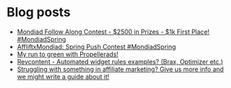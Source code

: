 # Blog posts
<!-- BLOG-POST-LIST:START -->
- [Mondiad Follow Along Contest - $2500 in Prizes - $1k First Place! #MondiadSpring](https://afflift.com/f/threads/mondiad-follow-along-contest-2500-in-prizes-1k-first-place-mondiadspring.10445/)
- [AffliftxMondiad: Spring Push Contest #MondiadSpring](https://afflift.com/f/threads/affliftxmondiad-spring-push-contest-mondiadspring.10465/)
- [My run to green with Propellerads!](https://afflift.com/f/threads/my-run-to-green-with-propellerads.10440/)
- [Revcontent - Automated widget rules examples? &lpar;Brax, Optimizer etc.&rpar;](https://afflift.com/f/threads/revcontent-automated-widget-rules-examples-brax-optimizer-etc.7782/)
- [Struggling with something in affiliate marketing? Give us more info and we might write a guide about it!](https://afflift.com/f/threads/struggling-with-something-in-affiliate-marketing-give-us-more-info-and-we-might-write-a-guide-about-it.10464/)
<!-- BLOG-POST-LIST:END -->
